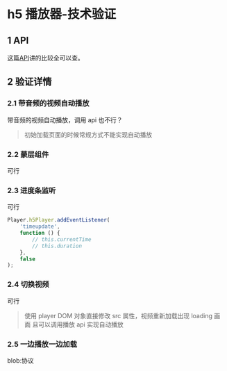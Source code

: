 # h5 播放器-技术验证

## 1 API

这篇[API](https://www.jianshu.com/p/ad2c0057d0ff)讲的比较全可以查。

## 2 验证详情

### 2.1 带音频的视频自动播放

带音频的视频自动播放，调用 api 也不行？

> 初始加载页面的时候常规方式不能实现自动播放

### 2.2 蒙层组件

可行

### 2.3 进度条监听

可行

```js
Player.h5Player.addEventListener(
    'timeupdate',
    function () {
        // this.currentTime
        // this.duration
    },
    false
);
```

### 2.4 切换视频

可行

> 使用 player DOM 对象直接修改 src 属性，视频重新加载出现 loading 画面
> 且可以调用播放 api 实现自动播放

### 2.5 一边播放一边加载

blob:协议
